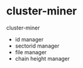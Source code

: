 # cluster-miner
cluster-miner 

- id manager
- sectorid manager
- file manager
- chain height manager
